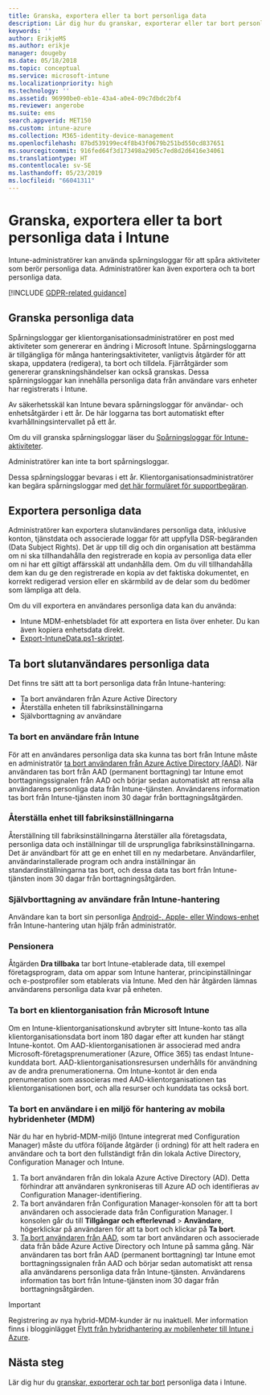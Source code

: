 ```yaml
---
title: Granska, exportera eller ta bort personliga data
description: Lär dig hur du granskar, exporterar eller tar bort personliga data.
keywords: ''
author: ErikjeMS
ms.author: erikje
manager: dougeby
ms.date: 05/18/2018
ms.topic: conceptual
ms.service: microsoft-intune
ms.localizationpriority: high
ms.technology: ''
ms.assetid: 96990be0-eb1e-43a4-a0e4-09c7dbdc2bf4
ms.reviewer: angerobe
ms.suite: ems
search.appverid: MET150
ms.custom: intune-azure
ms.collection: M365-identity-device-management
ms.openlocfilehash: 87bd539199ec4f8b43f0679b251bd550cd837651
ms.sourcegitcommit: 916fed64f3d173498a2905c7ed8d2d6416e34061
ms.translationtype: HT
ms.contentlocale: sv-SE
ms.lasthandoff: 05/23/2019
ms.locfileid: "66041311"
---
```

# <a name="audit-export-or-delete-personal-data-in-intune"></a>Granska, exportera eller ta bort personliga data i Intune

Intune-administratörer kan använda spårningsloggar för att spåra aktiviteter som berör personliga data. Administratörer kan även exportera och ta bort personliga data.

[!INCLUDE [GDPR-related guidance](./includes/gdpr-intro-sentence.md)]

## <a name="audit-personal-data"></a>Granska personliga data

Spårningsloggar ger klientorganisationsadministratörer en post med aktiviteter som genererar en ändring i Microsoft Intune. Spårningsloggarna är tillgängliga för många hanteringsaktiviteter, vanligtvis åtgärder för att skapa, uppdatera (redigera), ta bort och tilldela. Fjärråtgärder som genererar granskningshändelser kan också granskas. Dessa spårningsloggar kan innehålla personliga data från användare vars enheter har registrerats i Intune.  

Av säkerhetsskäl kan Intune bevara spårningsloggar för användar- och enhetsåtgärder i ett år. De här loggarna tas bort automatiskt efter kvarhållningsintervallet på ett år.

Om du vill granska spårningsloggar läser du [Spårningsloggar för Intune-aktiviteter](monitor-audit-logs.md). 

Administratörer kan inte ta bort spårningsloggar.

Dessa spårningsloggar bevaras i ett år. Klientorganisationsadministratörer kan begära spårningsloggar med [det här formuläret för supportbegäran](https://privacy.microsoft.com/en-US/privacy-questions?).

## <a name="export-personal-data"></a>Exportera personliga data

Administratörer kan exportera slutanvändares personliga data, inklusive konton, tjänstdata och associerade loggar för att uppfylla DSR-begäranden (Data Subject Rights). Det är upp till dig och din organisation att bestämma om ni ska tillhandahålla den registrerade en kopia av personliga data eller om ni har ett giltigt affärsskäl att undanhålla dem. Om du vill tillhandahålla dem kan du ge den registrerade en kopia av det faktiska dokumentet, en korrekt redigerad version eller en skärmbild av de delar som du bedömer som lämpliga att dela.

Om du vill exportera en användares personliga data kan du använda: 
- Intune MDM-enhetsbladet för att exportera en lista över enheter. Du kan även kopiera enhetsdata direkt.
- [Export-IntuneData.ps1-skriptet](https://aka.ms/intunedataexport).

## <a name="delete-end-user-personal-data"></a>Ta bort slutanvändares personliga data

Det finns tre sätt att ta bort personliga data från Intune-hantering:
- Ta bort användaren från Azure Active Directory
- Återställa enheten till fabriksinställningarna
- Självborttagning av användare

### <a name="delete-a-user-from-intune"></a>Ta bort en användare från Intune

För att en användares personliga data ska kunna tas bort från Intune måste en administratör [ta bort användaren från Azure Active Directory (AAD)](https://docs.microsoft.com/azure/active-directory/add-users-azure-active-directory.md#delete-users-from-azure-ad). När användaren tas bort från AAD (permanent borttagning) tar Intune emot borttagningssignalen från AAD och börjar sedan automatiskt att rensa alla användarens personliga data från Intune-tjänsten. Användarens information tas bort från Intune-tjänsten inom 30 dagar från borttagningsåtgärden.

### <a name="reset-device-to-factory-settings"></a>Återställa enhet till fabriksinställningarna
Återställning till fabriksinställningarna återställer alla företagsdata, personliga data och inställningar till de ursprungliga fabriksinställningarna. Det är användbart för att ge en enhet till en ny medarbetare. Användarfiler, användarinstallerade program och andra inställningar än standardinställningarna tas bort, och dessa data tas bort från Intune-tjänsten inom 30 dagar från borttagningsåtgärden.

### <a name="user-self-removal-from-intune-management"></a>Självborttagning av användare från Intune-hantering
Användare kan ta bort sin personliga [Android-, Apple- eller Windows-enhet](https://docs.microsoft.com/intune-user-help/unenroll-your-device-from-intune-android.md) från Intune-hantering utan hjälp från administratör.   

### <a name="retire"></a>Pensionera
Åtgärden **Dra tillbaka** tar bort Intune-etablerade data, till exempel företagsprogram, data om appar som Intune hanterar, principinställningar och e-postprofiler som etablerats via Intune. Med den här åtgärden lämnas användarens personliga data kvar på enheten.

### <a name="delete-a-tenant-from-microsoft-intune"></a>Ta bort en klientorganisation från Microsoft Intune

Om en Intune-klientorganisationskund avbryter sitt Intune-konto tas alla klientorganisationsdata bort inom 180 dagar efter att kunden har stängt Intune-kontot. Om AAD-klientorganisationen är associerad med andra Microsoft-företagsprenumerationer (Azure, Office 365) tas endast Intune-kunddata bort. AAD-klientorganisationsresursen underhålls för användning av de andra prenumerationerna. Om Intune-kontot är den enda prenumeration som associeras med AAD-klientorganisationen tas klientorganisationen bort, och alla resurser och kunddata tas också bort.

### <a name="delete-a-user-in-a-hybrid-mobile-device-management-mdm-environment"></a>Ta bort en användare i en miljö för hantering av mobila hybridenheter (MDM)
När du har en hybrid-MDM-miljö (Intune integrerat med Configuration Manager) måste du utföra följande åtgärder (i ordning) för att helt radera en användare och ta bort den fullständigt från din lokala Active Directory, Configuration Manager och Intune.

1. Ta bort användaren från din lokala Azure Active Directory (AD). Detta förhindrar att användaren synkroniseras till Azure AD och identifieras av Configuration Manager-identifiering. 
2. Ta bort användaren från Configuration Manager-konsolen för att ta bort användaren och associerade data från Configuration Manager. I konsolen går du till **Tillgångar och efterlevnad** > **Användare**, högerklickar på användaren för att ta bort och klickar på **Ta bort**.
3. [Ta bort användaren från AAD](https://docs.microsoft.com/azure/active-directory/add-users-azure-active-directory.md#delete-users-from-azure-ad), som tar bort användaren och associerade data från både Azure Active Directory och Intune på samma gång. När användaren tas bort från AAD (permanent borttagning) tar Intune emot borttagningssignalen från AAD och börjar sedan automatiskt att rensa alla användarens personliga data från Intune-tjänsten. Användarens information tas bort från Intune-tjänsten inom 30 dagar från borttagningsåtgärden.

> [!Important]
>Registrering av nya hybrid-MDM-kunder är nu inaktuell. Mer information finns i blogginlägget [Flytt från hybridhantering av mobilenheter till Intune i Azure](https://techcommunity.microsoft.com/t5/Intune-Customer-Success/Move-from-Hybrid-Mobile-Device-Management-to-Intune-on-Azure/ba-p/280150).

## <a name="next-steps"></a>Nästa steg

Lär dig hur du [granskar, exporterar och tar bort](privacy-data-audit-export-delete.md) personliga data i Intune.
